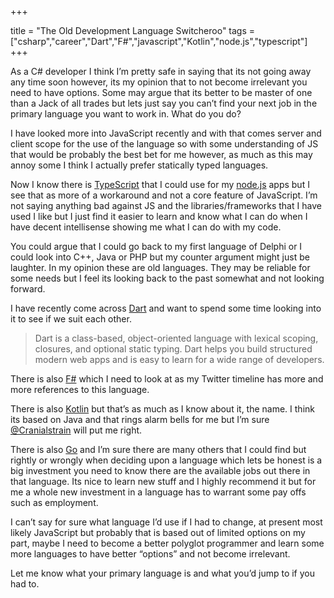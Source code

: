 +++

title = "The Old Development Language Switcheroo"
tags = ["csharp","career","Dart","F#","javascript","Kotlin","node.js","typescript"]
+++

As a C# developer I think I’m pretty safe in saying that its not going away any time soon however, its my opinion that to not become irrelevant you need to have options. Some may argue that its better to be master of one than a Jack of all trades but lets just say you can’t find your next job in the primary language you want to work in. What do you do?

I have looked more into JavaScript recently and with that comes server and client scope for the use of the language so with some understanding of JS that would be probably the best bet for me however, as much as this may annoy some I think I actually prefer statically typed languages.

Now I know there is [TypeScript][1] that I could use for my [node.js][2] apps but I see that as more of a workaround and not a core feature of JavaScript. I’m not saying anything bad against JS and the libraries/frameworks that I have used I like but I just find it easier to learn and know what I can do when I have decent intellisense showing me what I can do with my code.

<!--more-->

You could argue that I could go back to my first language of Delphi or I could look into C++, Java or PHP but my counter argument might just be laughter. In my opinion these are old languages. They may be reliable for some needs but I feel its looking back to the past somewhat and not looking forward.

I have recently come across [Dart][3] and want to spend some time looking into it to see if we suit each other.

> Dart is a class-based, object-oriented language with lexical scoping, closures, and optional static typing. Dart helps you build structured modern web apps and is easy to learn for a wide range of developers.

There is also [F#][4] which I need to look at as my Twitter timeline has more and more references to this language.

There is also [Kotlin][5] but that’s as much as I know about it, the name. I think its based on Java and that rings alarm bells for me but I’m sure [@Cranialstrain][6] will put me right.

There is also [Go][7] and I’m sure there are many others that I could find but rightly or wrongly when deciding upon a language which lets be honest is a big investment you need to know there are the available jobs out there in that language. Its nice to learn new stuff and I highly recommend it but for me a whole new investment in a language has to warrant some pay offs such as employment.

I can’t say for sure what language I’d use if I had to change, at present most likely JavaScript but probably that is based out of limited options on my part, maybe I need to become a better polyglot programmer and learn some more languages to have better “options” and not become irrelevant.

Let me know what your primary language is and what you’d jump to if you had to.

   [1]: http://www.typescriptlang.org/
   [2]: http://nodejs.org/
   [3]: http://www.dartlang.org/
   [4]: http://www.tryfsharp.org/
   [5]: http://kotlin.jetbrains.org/
   [6]: http://twitter.com/Cranialstrain
   [7]: http://golang.org/
  
